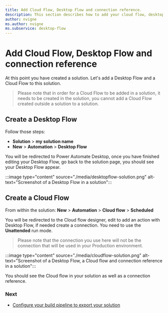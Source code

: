 ```yaml
---
title: Add Cloud Flow, Desktop Flow and connection reference.
description: This section describes how to add your cloud flow, desktop flow and connection references to your solution.
author: nvigne
ms.author: nvigne
ms.subservice: desktop-flow
---
```


# Add Cloud Flow, Desktop Flow and connection reference
At this point you have created a solution. Let's add a Desktop Flow and a Cloud Flow to this solution.

> Please note that in order for a Cloud Flow to be added in a solution, it needs to be created in the solution, you cannot add a Cloud Flow created outside a solution to a solution.

## Create a Desktop Flow
Follow those steps:
- **Solution** > **my solution name**
- **New** > **Automation** > **Desktop Flow**

You will be redirected to Power Automate Desktop, once you have finished editing your Desktop Flow, go back to the solution page, you should see your Desktop Flow appear.

:::image type="content" source="./media/desktopflow-solution.png" alt-text="Screenshot of a Desktop Flow in a solution":::

## Create a Cloud Flow
From within the solution: **New** > **Automation** > **Cloud flow** > **Scheduled**

You will be redirected to the Cloud flow designer, edit to add an action with Desktop Flow, if needed create a connection. You need to use the **Unattended** run mode.

> Please note that the connection you use here will not be the connection that will be used in your Production environment.

:::image type="content" source="./media/cloudflow-solution.png" alt-text="Screenshot of a Desktop Flow, a Cloud flow and connection reference in a solution":::

You should see the Cloud flow in your solution as well as a connection reference.

### Next
- [Configure your build pipeline to export your solution](/power-platform/alm/devops-build-tool-tasks#build-pipeline-export-solution-from-development)

